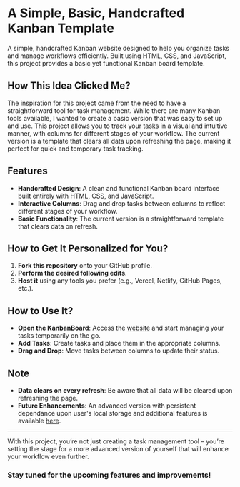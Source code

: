 # A Simple, Basic, Handcrafted Kanban Template

A simple, handcrafted Kanban website designed to help you organize tasks and manage workflows efficiently. Built using HTML, CSS, and JavaScript, this project provides a basic yet functional Kanban board template.

## How This Idea Clicked Me?

The inspiration for this project came from the need to have a straightforward tool for task management. While there are many Kanban tools available, I wanted to create a basic version that was easy to set up and use. This project allows you to track your tasks in a visual and intuitive manner, with columns for different stages of your workflow. The current version is a template that clears all data upon refreshing the page, making it perfect for quick and temporary task tracking.

## Features
- **Handcrafted Design**: A clean and functional Kanban board interface built entirely with HTML, CSS, and JavaScript.
- **Interactive Columns**: Drag and drop tasks between columns to reflect different stages of your workflow.
- **Basic Functionality**: The current version is a straightforward template that clears data on refresh.

## How to Get It Personalized for You?

1. **Fork this repository** onto your GitHub profile.
2. **Perform the desired following edits**.
3. **Host it** using any tools you prefer (e.g., Vercel, Netlify, GitHub Pages, etc.).

## How to Use It?

- **Open the KanbanBoard**: Access the [website](https://KanbanBoard.ship.mridungupta.eu.org) and start managing your tasks temporarily on the go.
- **Add Tasks**: Create tasks and place them in the appropriate columns.
- **Drag and Drop**: Move tasks between columns to update their status.

## Note
- **Data clears on every refresh**: Be aware that all data will be cleared upon refreshing the page.
- **Future Enhancements**: An advanced version with persistent dependance upon user's local storage and additional features is available [here](https://github.com/mridun-gupta/KanbanBoard-2.0).
---

With this project, you’re not just creating a task management tool – you’re setting the stage for a more advanced version of yourself that will enhance your workflow even further.

### Stay tuned for the upcoming features and improvements!
